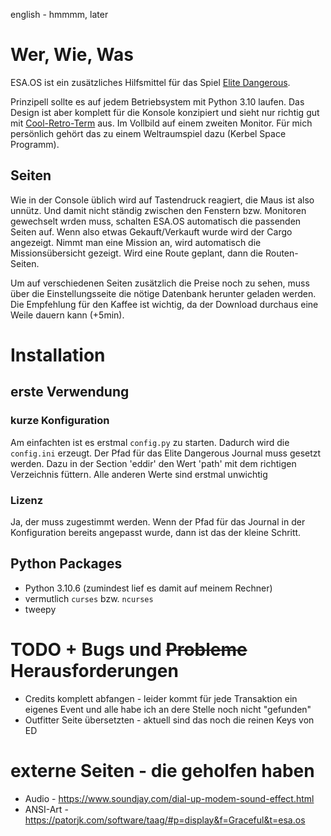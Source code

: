 english - hmmmm, later

# Wer, Wie, Was

ESA.OS ist ein zusätzliches Hilfsmittel für das Spiel [Elite Dangerous](https://www.elitedangerous.com/).

Prinzipell sollte es auf jedem Betriebsystem mit Python 3.10 laufen. Das Design ist aber komplett für die Konsole konzipiert und sieht nur richtig gut mit [Cool-Retro-Term](https://github.com/Swordfish90/cool-retro-term) aus. Im Vollbild auf einem zweiten Monitor. Für mich persönlich gehört das zu einem Weltraumspiel dazu (Kerbel Space Programm).

## Seiten

Wie in der Console üblich wird auf Tastendruck reagiert, die Maus ist also unnütz. Und damit nicht ständig zwischen den Fenstern bzw. Monitoren gewechselt wrden muss, schalten ESA.OS automatisch die passenden Seiten auf. Wenn also etwas Gekauft/Verkauft wurde wird der Cargo angezeigt. Nimmt man eine Mission an, wird automatisch die Missionsübersicht gezeigt. Wird eine Route geplant, dann die Routen-Seiten.

Um auf verschiedenen Seiten zusätzlich die Preise noch zu sehen, muss über die Einstellungsseite die nötige Datenbank herunter geladen werden. Die Empfehlung für den Kaffee ist wichtig, da der Download durchaus eine Weile dauern kann (+5min).

# Installation

## erste Verwendung

### kurze Konfiguration

Am einfachten ist es erstmal `config.py` zu starten. Dadurch wird die `config.ini` erzeugt. Der Pfad für das Elite Dangerous Journal muss gesetzt werden. Dazu in der Section 'eddir' den Wert 'path' mit dem richtigen Verzeichnis füttern. Alle anderen Werte sind erstmal unwichtig

### Lizenz

Ja, der muss zugestimmt werden. Wenn der Pfad für das Journal in der Konfiguration bereits angepasst wurde, dann ist das der kleine Schritt.

## Python Packages

* Python 3.10.6 (zumindest lief es damit auf meinem Rechner)
* vermutlich `curses` bzw. `ncurses`
* tweepy

# TODO + Bugs und ~~Probleme~~ Herausforderungen

* Credits komplett abfangen - leider kommt für jede Transaktion ein eigenes Event und alle habe ich an dere Stelle noch nicht "gefunden"
* Outfitter Seite übersetzten - aktuell sind das noch die reinen Keys von ED



# externe Seiten - die geholfen haben

* Audio - https://www.soundjay.com/dial-up-modem-sound-effect.html
* ANSI-Art - https://patorjk.com/software/taag/#p=display&f=Graceful&t=esa.os
